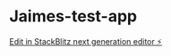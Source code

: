 # Jaimes-test-app

[Edit in StackBlitz next generation editor ⚡️](https://stackblitz.com/~/github.com/optomachina/Jaimes-test-app)